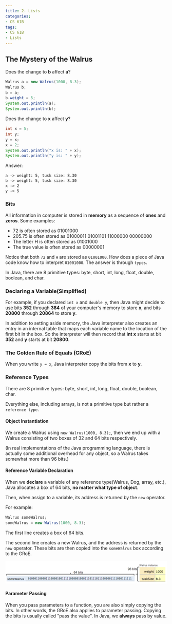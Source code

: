 ```yaml
---
title: 2. Lists
categories:
- CS 61B
tags:
- CS 61B
- Lists
---
```


## The Mystery of the Walrus

Does the change to **b** affect **a**?

```java
Walrus a = new Walrus(1000, 8.3);
Walrus b;
b = a;
b.weight = 5;
System.out.println(a);
System.out.println(b);
```

Does the change to **x** affect **y**?

```java
int x = 5;
int y;
y = x;
x = 2;
System.out.println("x is: " + x);
System.out.println("y is: " + y);
```

Answer:

```
a -> weight: 5, tusk size: 8.30
b -> weight: 5, tusk size: 8.30
x -> 2
y -> 5
```

### Bits

All information in computer is stored in **memory** as a sequence of **ones** and **zeros**. Some examples:

* 72 is often stored as 01001000
* 205.75 is often stored as 01000011 01001101 11000000 00000000
* The letter H is often stored as 01001000
* The true value is often stored as 00000001

Notice that both `72` and `H` are stored as `01001000`. How does a piece of Java code know how to interpret `01001000`. The answer is through `types`.

In Java, there are 8 primitive types: byte, short, int, long, float, double, boolean, and char.

### Declaring a Variable(Simplified)

For example, if you declared `int x` and `double y`, then Java might decide to use bits **352** through **384** of your computer's memory to store **x**, and bits **20800** through **20864** to store **y**. 

In addition to setting aside memory, the Java interpreter also creates an entry in an internal table that maps each variable name to the location of the first bit in the box. So the interpreter will then record that **int x** starts at bit **352** and **y** starts at bit **20800**.

### The Golden Rule of Equals (GRoE)

When you write `y = x`, Java interpreter copy the bits from **x** to **y**.

### Reference Types

There are 8 primitive types: byte, short, int, long, float, double, boolean, char.

Everything else, including arrays, is not a primitive type but rather a `reference type`.

#### Object Instantiation

We create a Walrus using `new Walrus(1000, 8.3);`, then we end up with a Walrus consisting of two boxes of 32 and 64 bits respectively. 

(In real implementations of the Java programming language, there is actually some additional overhead for any object, so a Walrus takes somewhat more than 96 bits.)

#### Reference Variable Declaration

When we **declare** a variable of any reference type(Walrus, Dog, array, etc.), Java allocates a box of 64 bits, **no matter what type of object**.

Then, when assign to a variable, its address is returned by the `new` operator.

For example:

```java
Walrus someWalrus;
someWalrus = new Walrus(1000, 8.3);
```

The first line creates a box of 64 bits.

The second line creates a new Walrus, and the address is returned by the `new` operator. These bits are then copied into the `someWalrus` box according to the GRoE.

![someWalrus_bit_notation](/assets/post_imgs/20180814_someWalrus_bit_notation.png)

#### Parameter Passing

When you pass parameters to a function, you are also simply copying the bits. In other words, the GRoE also applies to parameter passing. Copying the bits is usually called "pass the value". In Java, we **always** pass by value.

